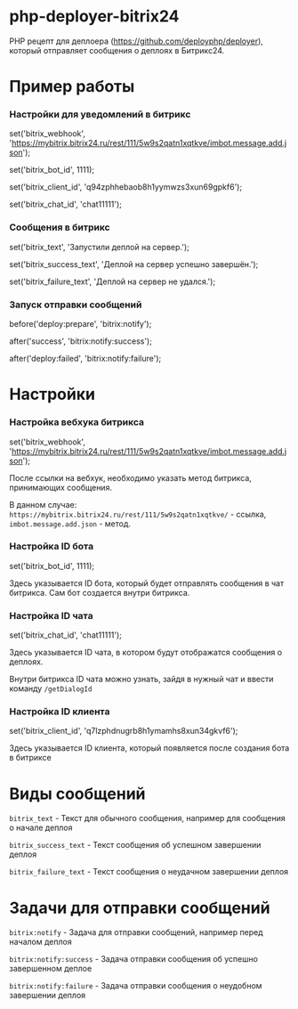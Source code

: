# php-deployer-bitrix24
PHP рецепт для деплоера (https://github.com/deployphp/deployer), который отправляет сообщения о деплоях в Битрикс24.

# Пример работы
### Настройки для уведомлений в битрикс
set('bitrix_webhook', 'https://mybitrix.bitrix24.ru/rest/111/5w9s2qatn1xqtkve/imbot.message.add.json');

set('bitrix_bot_id', 1111);

set('bitrix_client_id', 'q94zphhebaob8h1yymwzs3xun69gpkf6');

set('bitrix_chat_id', 'chat11111');


### Сообщения в битрикс
set('bitrix_text', 'Запустили деплой на сервер.');

set('bitrix_success_text', 'Деплой на сервер успешно завершён.');

set('bitrix_failure_text', 'Деплой на сервер не удался.');


### Запуск отправки сообщений
before('deploy:prepare', 'bitrix:notify');

after('success', 'bitrix:notify:success');

after('deploy:failed', 'bitrix:notify:failure');

# Настройки
### Настройка вебхука битрикса
set('bitrix_webhook', 'https://mybitrix.bitrix24.ru/rest/111/5w9s2qatn1xqtkve/imbot.message.add.json');

После ссылки на вебхук, необходимо указать метод битрикса, принимающих сообщения.

В данном случае: `https://mybitrix.bitrix24.ru/rest/111/5w9s2qatn1xqtkve/` - ссылка, `imbot.message.add.json` - метод.

### Настройка ID бота
set('bitrix_bot_id', 1111);

Здесь указывается ID бота, который будет отправлять сообщения в чат битрикса. Сам бот создается внутри битрикса.

### Настройка ID чата
set('bitrix_chat_id', 'chat11111');

Здесь указывается ID чата, в котором будут отображатся сообщения о деплоях.

Внутри битрикса ID чата можно узнать, зайдя в нужный чат и ввести команду `/getDialogId`

### Настройка ID клиента
set('bitrix_client_id', 'q7lzphdnugrb8h1ymamhs8xun34gkvf6');

Здесь указывается ID клиента, который появляется после создания бота в битриксе

# Виды сообщений
`bitrix_text` - Текст для обычного сообщения, например для сообщения о начале деплоя

`bitrix_success_text` - Текст сообщения об успешном завершении деплоя

`bitrix_failure_text` - Текст сообщения о неудачном завершении деплоя

# Задачи для отправки сообщений
`bitrix:notify` - Задача для отправки сообщений, например перед началом деплоя

`bitrix:notify:success` - Задача отправки сообщения об успешно завершенном деплое

`bitrix:notify:failure` - Задача отправки сообщения о неудобном завершении деплоя
